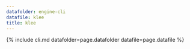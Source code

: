 ```yaml
---
datafolder: engine-cli
datafile: klee
title: klee
---
```

{% include cli.md datafolder=page.datafolder datafile=page.datafile %}
